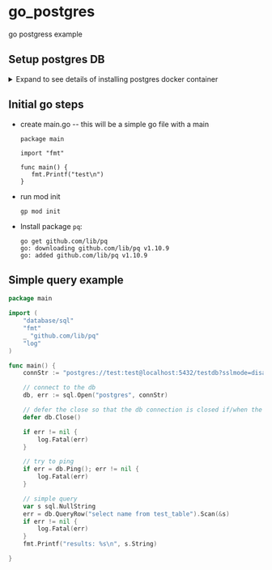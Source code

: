 # go_postgres
go postgress example

## Setup postgres DB
<details>
  <summary>Expand to see details of installing postgres docker container</summary>

Install `postgres` as a docker container:
```
docker pull postgres
```

Configure the db on the postgres container:
```
docker run -itd -e POSTGRES_USER=test -e POSTGRES_PASSWORD=test -p 5432:5432 -v /data:/var/lib/postgresql/data --name postgresql postgres
```

Install `libpq` is not already installed. The following is an example (your results may vary):
```
brew doctor
brew update
brew install libpq

brew link --force libpq
```

Verfify access to DB with `psql`
```
PGPASSWORD=baeldung psql -U test -c '\l' -h localhost
Password for user test:
                                                   List of databases
   Name    | Owner | Encoding | Locale Provider |  Collate   |   Ctype    | ICU Locale | ICU Rules | Access privileges
-----------+-------+----------+-----------------+------------+------------+------------+-----------+-------------------
 postgres  | test  | UTF8     | libc            | en_US.utf8 | en_US.utf8 |            |           |
 template0 | test  | UTF8     | libc            | en_US.utf8 | en_US.utf8 |            |           | =c/test          +
           |       |          |                 |            |            |            |           | test=CTc/test
 template1 | test  | UTF8     | libc            | en_US.utf8 | en_US.utf8 |            |           | =c/test          +
           |       |          |                 |            |            |            |           | test=CTc/test
 test      | test  | UTF8     | libc            | en_US.utf8 | en_US.utf8 |            |           |
(4 rows)
```

```
createdb -h localhost -U test testdb
```

```
PGPASSWORD=test psql -U test  -h localhost testdb
psql (16.0)
Type "help" for help.

testdb=# create table test_table(id int primary key not null, name text not null);
CREATE TABLE
```

</details>

## Initial go steps
* create main.go -- this will be a simple go file with a main 
  ```
  package main
    
  import "fmt"
    
  func main() {
     fmt.Printf("test\n")
  }
  ```
* run mod init 
  ```shell
  gp mod init
  ```
* Install package `pq`:
  ```shell
  go get github.com/lib/pq
  go: downloading github.com/lib/pq v1.10.9
  go: added github.com/lib/pq v1.10.9
  ```

## Simple query example
```go
package main

import (
	"database/sql"
	"fmt"
	_ "github.com/lib/pq"
	"log"
)

func main() {
	connStr := "postgres://test:test@localhost:5432/testdb?sslmode=disable"

	// connect to the db
	db, err := sql.Open("postgres", connStr)

	// defer the close so that the db connection is closed if/when the main() exits
	defer db.Close()

	if err != nil {
		log.Fatal(err)
	}

	// try to ping
	if err = db.Ping(); err != nil {
		log.Fatal(err)
	}

	// simple query
	var s sql.NullString
	err = db.QueryRow("select name from test_table").Scan(&s)
	if err != nil {
		log.Fatal(err)
	}
	fmt.Printf("results: %s\n", s.String)

}
```